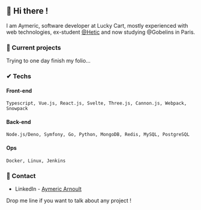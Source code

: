 <!--
**AyymericArn/AyymericArn** is a ✨ _special_ ✨ repository because its `README.md` (this file) appears on your GitHub profile.

Here are some ideas to get you started:

- 🔭 I’m currently working on ...
- 🌱 I’m currently learning ...
- 👯 I’m looking to collaborate on ...
- 🤔 I’m looking for help with ...
- 💬 Ask me about ...
- 📫 How to reach me: ...
- 😄 Pronouns: ...
- ⚡ Fun fact: ...
-->

## 👋 Hi there !

I am Aymeric, software developer at Lucky Cart, mostly experienced with web technologies, ex-student [@Hetic](https://www.awwwards.com/hetic/) and now studying @Gobelins in Paris.

### 🔭 Current projects

Trying to one day finish my folio...

### ✔ Techs

#### Front-end

`Typescript, Vue.js, React.js, Svelte, Three.js, Cannon.js, Webpack, Snowpack`

#### Back-end

`Node.js/Deno, Symfony, Go, Python, MongoDB, Redis, MySQL, PostgreSQL`

#### Ops

`Docker, Linux, Jenkins`

### 💌 Contact

* LinkedIn - [Aymeric Arnoult](https://www.linkedin.com/in/aymeric-arnoult)

Drop me line if you want to talk about any project !
